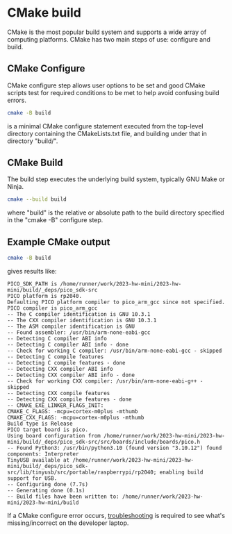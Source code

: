 # CMake build

CMake is the most popular build system and supports a wide array of computing platforms.
CMake has two main steps of use: configure and build.

## CMake Configure

CMake configure step allows user options to be set and good CMake scripts test for required conditions to be met to help avoid confusing build errors.

```sh
cmake -B build
```

is a minimal CMake configure statement executed from the top-level directory containing the CMakeLists.txt file, and building under that in directory "build/".

## CMake Build

The build step executes the underlying build system, typically GNU Make or Ninja.

```sh
cmake --build build
```

where "build" is the relative or absolute path to the build directory specified in the "cmake -B" configure step.

## Example CMake output

```sh
cmake -B build
```

gives results like:

```
PICO_SDK_PATH is /home/runner/work/2023-hw-mini/2023-hw-mini/build/_deps/pico_sdk-src
PICO platform is rp2040.
Defaulting PICO platform compiler to pico_arm_gcc since not specified.
PICO compiler is pico_arm_gcc
-- The C compiler identification is GNU 10.3.1
-- The CXX compiler identification is GNU 10.3.1
-- The ASM compiler identification is GNU
-- Found assembler: /usr/bin/arm-none-eabi-gcc
-- Detecting C compiler ABI info
-- Detecting C compiler ABI info - done
-- Check for working C compiler: /usr/bin/arm-none-eabi-gcc - skipped
-- Detecting C compile features
-- Detecting C compile features - done
-- Detecting CXX compiler ABI info
-- Detecting CXX compiler ABI info - done
-- Check for working CXX compiler: /usr/bin/arm-none-eabi-g++ - skipped
-- Detecting CXX compile features
-- Detecting CXX compile features - done
-- CMAKE_EXE_LINKER_FLAGS_INIT:
CMAKE_C_FLAGS: -mcpu=cortex-m0plus -mthumb
CMAKE_CXX_FLAGS: -mcpu=cortex-m0plus -mthumb
Build type is Release
PICO target board is pico.
Using board configuration from /home/runner/work/2023-hw-mini/2023-hw-mini/build/_deps/pico_sdk-src/src/boards/include/boards/pico.h
-- Found Python3: /usr/bin/python3.10 (found version "3.10.12") found components: Interpreter
TinyUSB available at /home/runner/work/2023-hw-mini/2023-hw-mini/build/_deps/pico_sdk-src/lib/tinyusb/src/portable/raspberrypi/rp2040; enabling build support for USB.
-- Configuring done (7.7s)
-- Generating done (0.1s)
-- Build files have been written to: /home/runner/work/2023-hw-mini/2023-hw-mini/build
```

If a CMake configure error occurs,
[troubleshooting](./trouble.md)
is required to see what's missing/incorrect on the developer laptop.
